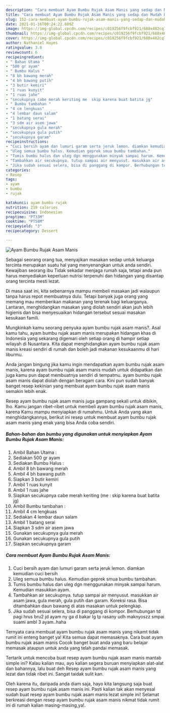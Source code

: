 ```yaml
---
description: "Cara membuat Ayam Bumbu Rujak Asam Manis yang sedap dan Mudah Dibuat"
title: "Cara membuat Ayam Bumbu Rujak Asam Manis yang sedap dan Mudah Dibuat"
slug: 152-cara-membuat-ayam-bumbu-rujak-asam-manis-yang-sedap-dan-mudah-dibuat
date: 2021-01-16T00:24:22.609Z
image: https://img-global.cpcdn.com/recipes/c019256f9fcbf921/680x482cq70/ayam-bumbu-rujak-asam-manis-foto-resep-utama.jpg
thumbnail: https://img-global.cpcdn.com/recipes/c019256f9fcbf921/680x482cq70/ayam-bumbu-rujak-asam-manis-foto-resep-utama.jpg
cover: https://img-global.cpcdn.com/recipes/c019256f9fcbf921/680x482cq70/ayam-bumbu-rujak-asam-manis-foto-resep-utama.jpg
author: Nathaniel Hayes
ratingvalue: 3.8
reviewcount: 6
recipeingredient:
- " Bahan Utama "
- "500 gr ayam"
- " Bumbu Halus "
- "8 bh bawang merah"
- "4 bh bawang putih"
- "3 butir kemiri"
- "1 ruas kunyit"
- "1 ruas jahe"
- "secukupnya cabe merah keriting me  skip karena buat batita jg"
- " Bumbu tambahan "
- "4 cm lengkuas"
- "4 lembar daun salam"
- "1 batang serai"
- "3 sdm air asem jawa"
- "secukupnya gula merah"
- "secukupnya gula putih"
- "secukupnya garam"
recipeinstructions:
- "Cuci bersih ayam dan lumuri garam serta jeruk lemon. diamkan kemudian cuci bersih"
- "Uleg semua bumbu halus. Kemudian geprek smua bumbu tambahan."
- "Tumis bumbu halus dan uleg dgn menggunakan minyak sampai harum. Kemudian masukkan ayam."
- "Tambahkan air secukupnya. tutup sampai air menyusut. masukkan air asam jawa, gula merah, gula putih dan garam. Koreksi rasa. Bisa ditambahkan daun bawang di atas masakan untuk pelengkap."
- "Jika sudah sesuai selera, bisa di panggang di kompor. Berhubungan td pagi hrus bru2 jd ayam ny ga d bakar lg tp rasany udh maknyoszz smpai suami ambl 3 ayam..haha"
categories:
- Resep
tags:
- ayam
- bumbu
- rujak

katakunci: ayam bumbu rujak 
nutrition: 219 calories
recipecuisine: Indonesian
preptime: "PT33M"
cooktime: "PT58M"
recipeyield: "3"
recipecategory: Dessert

---
```



![Ayam Bumbu Rujak Asam Manis](https://img-global.cpcdn.com/recipes/c019256f9fcbf921/680x482cq70/ayam-bumbu-rujak-asam-manis-foto-resep-utama.jpg)

Sebagai seorang orang tua, menyajikan masakan sedap untuk keluarga tercinta merupakan suatu hal yang menyenangkan untuk anda sendiri. Kewajiban seorang ibu Tidak sekadar menjaga rumah saja, tetapi anda pun harus menyediakan keperluan nutrisi terpenuhi dan hidangan yang disantap orang tercinta mesti lezat.

Di masa  saat ini, kita sebenarnya mampu membeli masakan jadi walaupun tanpa harus repot membuatnya dulu. Tetapi banyak juga orang yang memang mau memberikan makanan yang terenak bagi keluarganya. Lantaran, menghidangkan masakan yang diolah sendiri akan jauh lebih higienis dan bisa menyesuaikan hidangan tersebut sesuai masakan kesukaan famili. 



Mungkinkah kamu seorang penyuka ayam bumbu rujak asam manis?. Asal kamu tahu, ayam bumbu rujak asam manis merupakan hidangan khas di Indonesia yang sekarang digemari oleh setiap orang di hampir setiap wilayah di Nusantara. Kita dapat menghidangkan ayam bumbu rujak asam manis kreasi sendiri di rumah dan boleh jadi makanan kesukaanmu di hari liburmu.

Anda jangan bingung jika kamu ingin mendapatkan ayam bumbu rujak asam manis, karena ayam bumbu rujak asam manis mudah untuk didapatkan dan juga kamu pun dapat membuatnya sendiri di tempatmu. ayam bumbu rujak asam manis dapat diolah dengan beragam cara. Kini pun sudah banyak banget resep kekinian yang membuat ayam bumbu rujak asam manis semakin lebih enak.

Resep ayam bumbu rujak asam manis juga gampang sekali untuk dibikin, lho. Kamu jangan ribet-ribet untuk membeli ayam bumbu rujak asam manis, karena Kamu mampu menyiapkan di rumahmu. Untuk Anda yang akan menghidangkannya, berikut ini resep untuk membuat ayam bumbu rujak asam manis yang enak yang bisa Anda coba sendiri.

<!--inarticleads1-->

##### Bahan-bahan dan bumbu yang digunakan untuk menyiapkan Ayam Bumbu Rujak Asam Manis:

1. Ambil  Bahan Utama :
1. Sediakan 500 gr ayam
1. Sediakan  Bumbu Halus :
1. Ambil 8 bh bawang merah
1. Ambil 4 bh bawang putih
1. Siapkan 3 butir kemiri
1. Ambil 1 ruas kunyit
1. Ambil 1 ruas jahe
1. Siapkan secukupnya cabe merah keriting (me : skip karena buat batita jg)
1. Ambil  Bumbu tambahan :
1. Ambil 4 cm lengkuas
1. Sediakan 4 lembar daun salam
1. Ambil 1 batang serai
1. Siapkan 3 sdm air asem jawa
1. Gunakan secukupnya gula merah
1. Gunakan secukupnya gula putih
1. Siapkan secukupnya garam




<!--inarticleads2-->

##### Cara membuat Ayam Bumbu Rujak Asam Manis:

1. Cuci bersih ayam dan lumuri garam serta jeruk lemon. diamkan kemudian cuci bersih
1. Uleg semua bumbu halus. Kemudian geprek smua bumbu tambahan.
1. Tumis bumbu halus dan uleg dgn menggunakan minyak sampai harum. Kemudian masukkan ayam.
1. Tambahkan air secukupnya. tutup sampai air menyusut. masukkan air asam jawa, gula merah, gula putih dan garam. Koreksi rasa. Bisa ditambahkan daun bawang di atas masakan untuk pelengkap.
1. Jika sudah sesuai selera, bisa di panggang di kompor. Berhubungan td pagi hrus bru2 jd ayam ny ga d bakar lg tp rasany udh maknyoszz smpai suami ambl 3 ayam..haha




Ternyata cara membuat ayam bumbu rujak asam manis yang nikamt tidak rumit ini enteng banget ya! Kita semua dapat memasaknya. Cara buat ayam bumbu rujak asam manis Cocok banget buat anda yang baru belajar memasak ataupun untuk anda yang telah pandai memasak.

Tertarik untuk mencoba buat resep ayam bumbu rujak asam manis mantab simple ini? Kalau kalian mau, ayo kalian segera buruan menyiapkan alat-alat dan bahannya, lalu buat deh Resep ayam bumbu rujak asam manis yang lezat dan tidak ribet ini. Sangat taidak sulit kan. 

Oleh karena itu, daripada anda diam saja, hayo kita langsung saja buat resep ayam bumbu rujak asam manis ini. Pasti kalian tak akan menyesal sudah buat resep ayam bumbu rujak asam manis lezat simple ini! Selamat berkreasi dengan resep ayam bumbu rujak asam manis nikmat tidak rumit ini di rumah kalian masing-masing,ya!.

